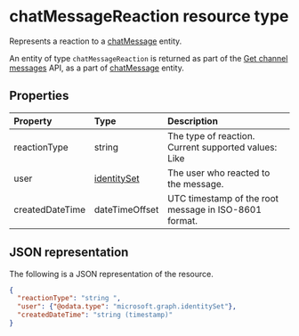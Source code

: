 # chatMessageReaction resource type

Represents a reaction to a [chatMessage](chatmessage.md) entity. 

An entity of type `chatMessageReaction` is returned as part of the [Get channel messages](../api/channel_get_message.md) API, as a part of [chatMessage](chatmessage.md) entity.

## Properties
| Property	   | Type	|Description|
|:---------------|:--------|:----------|
|reactionType|string| The type of reaction. Current supported values: Like|
|user|[identitySet](identitySet.md)|The user who reacted to the message.|
|createdDateTime|dateTimeOffset|UTC timestamp of the root message in ISO-8601 format.|

## JSON representation

The following is a JSON representation of the resource.

<!-- {
  "blockType": "resource",
  "optionalProperties": [
    "content"
  ],
  "baseType": "microsoft.graph.entity",
  "@odata.type": "microsoft.graph.chatMessageReaction"
}-->

```json
{
  "reactionType": "string ",
  "user": {"@odata.type": "microsoft.graph.identitySet"},
  "createdDateTime": "string (timestamp)"
}

```

<!-- uuid: 8fcb5dbc-d5aa-4681-8e31-b001d5168d79
2015-10-25 14:57:30 UTC -->
<!-- {
  "type": "#page.annotation",
  "description": "chat message reaction resource",
  "keywords": "",
  "section": "documentation",
  "tocPath": ""
}-->
